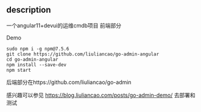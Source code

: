 ## description
一个angular11+devui的运维cmdb项目 前端部分

Demo
```
sudo npm i -g npm@7.5.6
git clone https://github.com/liuliancao/go-admin-angular
cd go-admin-angular
npm install --save-dev
npm start
```

后端部分在https://github.com/liuliancao/go-admin

感兴趣可以参见 https://blog.liuliancao.com/posts/go-admin-demo/ 去部署和测试

